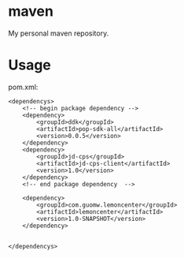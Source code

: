 # maven
My personal maven repository.

# Usage

pom.xml:

    <dependencys>
		<!-- begin package dependency -->
        <dependency>
            <groupId>ddk</groupId>
            <artifactId>pop-sdk-all</artifactId>
            <version>0.0.5</version>
        </dependency>
        <dependency>
            <groupId>jd-cps</groupId>
            <artifactId>jd-cps-client</artifactId>
            <version>1.0</version>
        </dependency>
		<!-- end package dependency  -->
		
		<dependency>
		    <groupId>com.guomw.lemoncenter</groupId>
		    <artifactId>lemoncenter</artifactId>
		    <version>1.0-SNAPSHOT</version>
		</dependency>
		
		
    </dependencys>